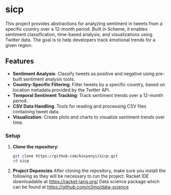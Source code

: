 # sicp
This project provides abstractions for analyzing sentiment in tweets from a specific country over a 12-month period. Built in Scheme, it enables sentiment classification, time-based analysis, and visualizations using Twitter data. The goal is to help developers track emotional trends for a given region.

## Features

- **Sentiment Analysis**: Classify tweets as positive and negative using pre-built sentiment analysis tools.
- **Country-Specific Filtering**: Filter tweets by a specific country, based on location metadata provided by the Twitter API.
- **Temporal Sentiment Tracking**: Track sentiment trends over a 12-month period.
- **CSV Data Handling**: Tools for reading and processing CSV files containing tweet data.
- **Visualization**: Create plots and charts to visualize sentiment trends over time.

### Setup

1. **Clone the repository**:
   ```bash
   git clone https://github.com/kinyonyi/sicp.git
   cd sicp
2. **Project Depencies**
   After cloning the repository, make sure you install the following as they will be necessary to run the project.
   Racket IDE downloadable at https://racket-lang.org/
   Data science package which can be found at https://github.com/n3mo/data-science
